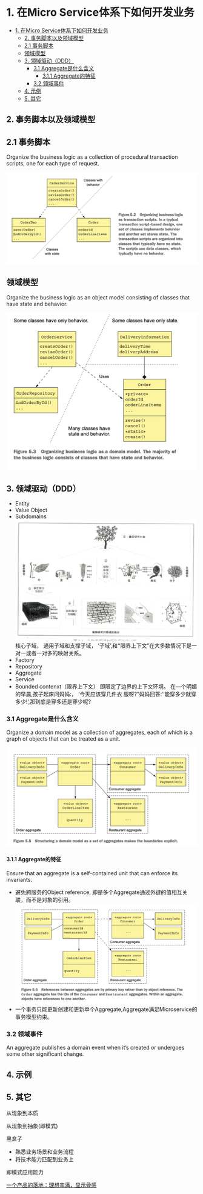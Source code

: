 #  1. 在Micro Service体系下如何开发业务

- [1. 在Micro Service体系下如何开发业务](#1-在micro-service体系下如何开发业务)
  - [2. 事务脚本以及领域模型](#2-事务脚本以及领域模型)
  - [2.1 事务脚本](#21-事务脚本)
  - [领域模型](#领域模型)
  - [3.  领域驱动（DDD）](#3--领域驱动ddd)
    - [3.1 Aggregate是什么含义](#31-aggregate是什么含义)
      - [3.1.1 Aggregate的特征](#311-aggregate的特征)
    - [3.2 领域事件](#32-领域事件)
  - [4. 示例](#4-示例)
  - [5. 其它](#5-其它)

## 2. 事务脚本以及领域模型

## 2.1 事务脚本

Organize the business logic as a collection of procedural transaction scripts, one for each type of request.

![](./assets/2021-09-23-06-17-24.png)

## 领域模型

Organize the business logic as an object model consisting of classes that have state and behavior.

![](./assets/2021-09-23-06-20-00.png)


## 3.  领域驱动（DDD）

* Entity
* Value Object
* Subdomains
  ![](assets/2022-02-09-17-23-08.png)
  核心子域， 通用子域和支撑子域， 
  ’子域’,和‘‘限界上下文”在大多数情况下是一对一或者一对多的映射关系。
* Factory
* Repository
* Aggregate
* Service
* Bounded contenxt（限界上下文）
  即限定了边界的上下文环境。 在—个明媚的早晨,孩子起床问妈妈:， ‘今天应该穿几件衣 服呀?”妈妈回答:‘‘能穿多少就穿多少!’,那到底是穿多还是穿少呢?
### 3.1 Aggregate是什么含义

Organize a domain model as a collection of aggregates, each of which is a graph of objects that can be treated as a unit.

![](./assets/2021-09-23-06-37-56.png)

#### 3.1.1 Aggregate的特征

Ensure that an aggregate is a self-contained unit that can enforce its invariants.

* 避免跨服务的Object reference, 即是多个Aggregate通过外键的值相互关联，而不是对象的引用。
  ![](./assets/2021-09-23-06-42-05.png)
* 一个事务只能更新创建和更新单个Aggregate,Aggregate满足Microservice的事务模型约束。

### 3.2 领域事件

An aggregate publishes a domain event when it’s created or undergoes some other significant change.

## 4. 示例


## 5. 其它

从现象到本质

从现象到抽象(即模式)

黑盒子


* 熟悉业务场景和业务流程
* 将技术能力匹配到业务上

即模式应用能力

[一个产品的落地：理想丰满，显示骨感](https://zhuanlan.zhihu.com/p/96724498)